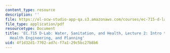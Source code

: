 ```yaml
---
content_type: resource
description: ''
file: https://ol-ocw-studio-app-qa.s3.amazonaws.com/courses/ec-715-d-lab-water-sanitation-and-hygiene-fall-2019/4f1d32d17702ad7cf7a129c5bc27b8b6_MITEC_715F19_lec2.pdf
file_type: application/pdf
resourcetype: Document
title: 'EC.715 D-Lab: Water, Sanitation, and Health, Lecture 2: Intro to WASH, Public
  Health Engineering, and Planning'
uid: 4f1d32d1-7702-ad7c-f7a1-29c5bc27b8b6
---
```

